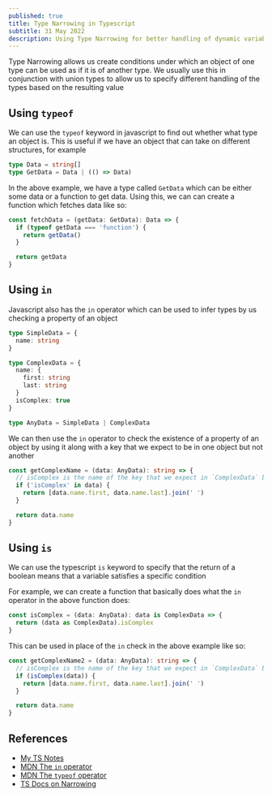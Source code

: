 ```yaml
---
published: true
title: Type Narrowing in Typescript
subtitle: 31 May 2022
description: Using Type Narrowing for better handling of dynamic variables in typescript
---
```


Type Narrowing allows us create conditions under which an object of one type can be used as if it is of another type. We usually use this in conjunction with union types to allow us to specify different handling of the types based on the resulting value

## Using `typeof`

We can use the `typeof` keyword in javascript to find out whether what type an object is. This is useful if we have an object that can take on different structures, for example

```ts
type Data = string[]
type GetData = Data | (() => Data)
```

In the above example, we have a type called `GetData` which can be either some data or a function to get data. Using this, we can can create a function which fetches data like so:

```ts
const fetchData = (getData: GetData): Data => {
  if (typeof getData === 'function') {
    return getData()
  }

  return getData
}
```

## Using `in`

Javascript also has the `in` operator which can be used to infer types by us checking a property of an object

```ts
type SimpleData = {
  name: string
}

type ComplexData = {
  name: {
    first: string
    last: string
  }
  isComplex: true
}

type AnyData = SimpleData | ComplexData
```

We can then use the `in` operator to check the existence of a property of an object by using it along with a key that we expect to be in one object but not another

```ts
const getComplexName = (data: AnyData): string => {
  // isComplex is the name of the key that we expect in `ComplexData` but not `SimpleData`
  if ('isComplex' in data) {
    return [data.name.first, data.name.last].join(' ')
  }

  return data.name
}
```

## Using `is`

We can use the typescript `is` keyword to specify that the return of a boolean means that a variable satisfies a specific condition

For example, we can create a function that basically does what the `in` operator in the above function does:

```ts
const isComplex = (data: AnyData): data is ComplexData => {
  return (data as ComplexData).isComplex
}
```

This can be used in place of the `in` check in the above example like so:

```ts
const getComplexName2 = (data: AnyData): string => {
  // isComplex is the name of the key that we expect in `ComplexData` but not `SimpleData`
  if (isComplex(data)) {
    return [data.name.first, data.name.last].join(' ')
  }

  return data.name
}
```

## References

- [My TS Notes](../../docs/javascript/typescript-basics)
- [MDN The `in` operator](https://developer.mozilla.org/en-US/docs/Web/JavaScript/Reference/Operators/in)
- [MDN The `typeof` operator](https://developer.mozilla.org/en-US/docs/Web/JavaScript/Reference/Operators/typeof)
- [TS Docs on Narrowing](https://www.typescriptlang.org/docs/handbook/2/narrowing.html)
